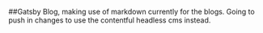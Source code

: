 ##Gatsby Blog, making use of markdown currently for the blogs. Going to push in changes to use the contentful headless cms instead.